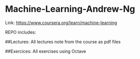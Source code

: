 # Machine-Learning-Andrew-Ng
Link: https://www.coursera.org/learn/machine-learning

REPO includes:

##Lectures:
All lectures note from the course as pdf files

##Exercices:
All exercises using Octave
